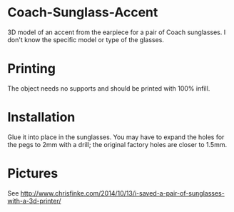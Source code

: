 Coach-Sunglass-Accent
==============================

3D model of an accent from the earpiece for a pair of Coach sunglasses. I don't know the specific model or type of the glasses.

Printing
========

The object needs no supports and should be printed with 100% infill.

Installation
============

Glue it into place in the sunglasses. You may have to expand the holes for the pegs to 2mm with a drill; the original factory holes are closer to 1.5mm.

Pictures
========

See http://www.chrisfinke.com/2014/10/13/i-saved-a-pair-of-sunglasses-with-a-3d-printer/